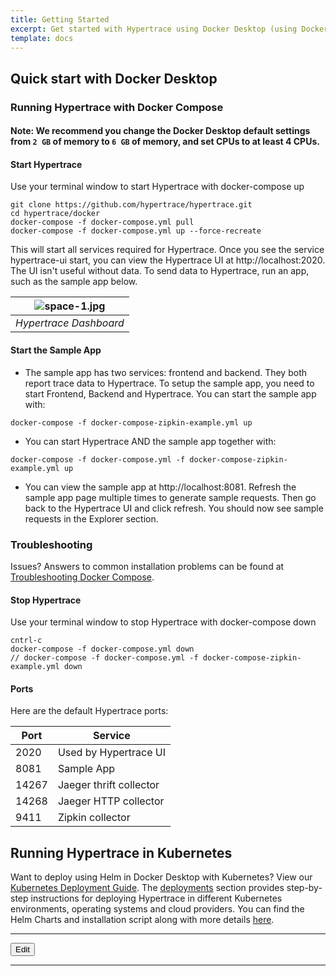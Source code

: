 ```yaml
---
title: Getting Started
excerpt: Get started with Hypertrace using Docker Desktop (using Docker Compose or Docker with Kubernetes)
template: docs
---
```

## Quick start with Docker Desktop

### Running Hypertrace with Docker Compose

#### Note: We recommend you change the Docker Desktop default settings from `2 GB` of memory to `6 GB` of memory, and set CPUs to at least 4 CPUs. 

#### Start Hypertrace

Use your terminal window to start Hypertrace with docker-compose up

```
git clone https://github.com/hypertrace/hypertrace.git
cd hypertrace/docker
docker-compose -f docker-compose.yml pull
docker-compose -f docker-compose.yml up --force-recreate
```

This will start all services required for Hypertrace. Once you see the service hypertrace-ui start, you can view the Hypertrace UI at http://localhost:2020. The UI isn't useful without data. To send data to Hypertrace, run an app, such as the sample app below. 

| ![space-1.jpg](https://s3.amazonaws.com/hypertrace-docs/dashboard-1.png) | 
|:--:| 
| *Hypertrace Dashboard* |

#### Start the Sample App

- The sample app has two services: frontend and backend. They both report trace data to Hypertrace. To setup the sample app, you need to start Frontend, Backend and Hypertrace. You can start the sample app with:
```
docker-compose -f docker-compose-zipkin-example.yml up
```
- You can start Hypertrace AND the sample app together with: 
```
docker-compose -f docker-compose.yml -f docker-compose-zipkin-example.yml up
```
- You can view the sample app at http://localhost:8081. Refresh the sample app page multiple times to generate sample requests. Then go back to the Hypertrace UI and click refresh. You should now see sample requests in the Explorer section. 

### Troubleshooting

Issues? Answers to common installation problems can be found at [Troubleshooting Docker Compose](https://docs.hypertrace.org/troubleshooting/docker-compose/).

#### Stop Hypertrace

Use your terminal window to stop Hypertrace with docker-compose down

```
cntrl-c
docker-compose -f docker-compose.yml down
// docker-compose -f docker-compose.yml -f docker-compose-zipkin-example.yml down
```

#### Ports

Here are the default Hypertrace ports:

| Port  | Service                 |
|-------|-------------------------|
| 2020  | Used by Hypertrace UI   |
| 8081  | Sample App   |
| 14267 | Jaeger thrift collector |
| 14268 | Jaeger HTTP collector   |
| 9411  | Zipkin collector        |



## Running Hypertrace in Kubernetes
Want to deploy using Helm in Docker Desktop with Kubernetes? View our [Kubernetes Deployment Guide](https://docs.hypertrace.org/getting-started/kubernetes/). The [deployments](https://docs.hypertrace.org/deployments/) section provides step-by-step instructions for deploying Hypertrace in different Kubernetes environments, operating systems and cloud providers. You can find the Helm Charts and installation script along with more details [here](https://github.com/hypertrace/hypertrace).

***

<a href="https://github.com/hypertrace/hypertrace-docs-website/tree/master/src/pages/getting-started/index.md">
<button type="button">Edit</button></a>


***
